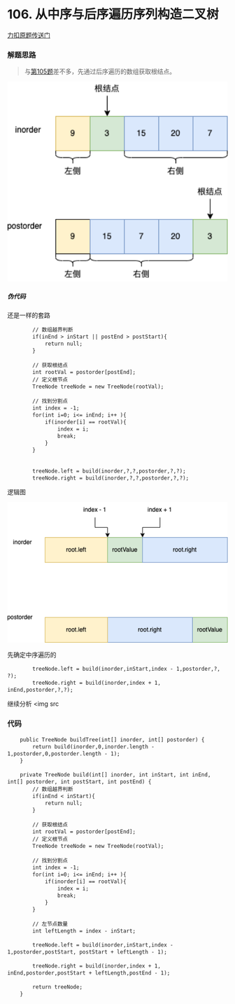 # 106. 从中序与后序遍历序列构造二叉树

[力扣原题传送门](https://leetcode-cn.com/problems/construct-binary-tree-from-inorder-and-postorder-traversal/)


### 解题思路

> 与[第105题](./Q_105.md)差不多，先通过后序遍历的数组获取根结点。

<img src="./resources/Q106思路01.png" style="margin: 0 auto; width: 600px;" />


##### 伪代码
还是一样的套路
```
        // 数组越界判断
        if(inEnd > inStart || postEnd > postStart){
            return null;
        }

        // 获取根结点
        int rootVal = postorder[postEnd];
        // 定义根节点
        TreeNode treeNode = new TreeNode(rootVal);

        // 找到分割点
        int index = -1;
        for(int i=0; i<= inEnd; i++ ){
            if(inorder[i] == rootVal){
                index = i;
                break;
            }
        }
        

        treeNode.left = build(inorder,?,?,postorder,?,?);
        treeNode.right = build(inorder,?,?,postorder,?,?);
```

逻辑图</p>
<img src="./resources/Q106思路02.png" style="margin: 0 auto; width: 600px;" />


先确定中序遍历的

```
        treeNode.left = build(inorder,inStart,index - 1,postorder,?, ?);
        treeNode.right = build(inorder,index + 1, inEnd,postorder,?,?);
```

继续分析
<img src




### 代码

```
    public TreeNode buildTree(int[] inorder, int[] postorder) {
        return build(inorder,0,inorder.length - 1,postorder,0,postorder.length - 1);
    }

    private TreeNode build(int[] inorder, int inStart, int inEnd, int[] postorder, int postStart, int postEnd) {
        // 数组越界判断
        if(inEnd < inStart){
            return null;
        }

        // 获取根结点
        int rootVal = postorder[postEnd];
        // 定义根节点
        TreeNode treeNode = new TreeNode(rootVal);

        // 找到分割点
        int index = -1;
        for(int i=0; i<= inEnd; i++ ){
            if(inorder[i] == rootVal){
                index = i;
                break;
            }
        }

        // 左节点数量
        int leftLength = index - inStart;

        treeNode.left = build(inorder,inStart,index - 1,postorder,postStart, postStart + leftLength - 1);

        treeNode.right = build(inorder,index + 1, inEnd,postorder,postStart + leftLength,postEnd - 1);

        return treeNode;
    } 
```
